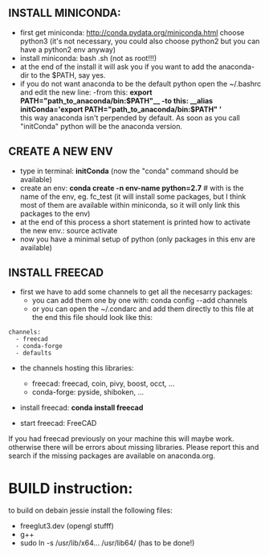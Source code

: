 ## INSTALL MINICONDA:

- first get miniconda: http://conda.pydata.org/miniconda.html choose python3 (it's not necessary, you could also choose python2 but you can have a python2 env anyway)
- install miniconda: bash <miniconda-file>.sh (not as root!!!)
- at the end of the install it will ask you if you want to add the anaconda-dir to the $PATH, say yes.
- if you do not want anaconda to be the default python open the ~/.bashrc and edit the new line:
    -from this: __export PATH="path_to_anaconda/bin:$PATH"__
    -to this: __alias initConda='export PATH="path_to_anaconda/bin:$PATH" '__   
    this way anaconda isn't perpended by default. As soon as you call "initConda" python will be the anaconda version.

## CREATE A NEW ENV

- type in terminal: __initConda__ (now the "conda" command should be available)
- create an env: __conda create -n env-name python=2.7__ # with <env-name> is the name of the env, eg. fc_test
    (it will install some packages, but I think most of them are available within miniconda, so it will only link this packages to the env)
- at the end of this process a short statement is printed how to activate the new env.: source activate <env-name>
- now you have a minimal setup of python (only packages in this env are available)


## INSTALL FREECAD

- first we have to add some channels to get all the necesarry packages:
  - you can add them one by one with: conda config --add channels <name>
  - or you can open the ~/.condarc and add them directly to this file
at the end this file should look like this:

```
channels:
  - freecad
  - conda-forge
  - defaults
```

 - the channels hosting this libraries:
    - freecad: freecad, coin, pivy, boost, occt, ...
    - conda-forge: pyside, shiboken, ...

- install freecad: __conda install freecad__
- start freecad: FreeCAD

If you had freecad previously on your machine this will maybe work. otherwise there will be errors about missing libraries. Please report this and search if the missing packages are available on anaconda.org.


# BUILD instruction:
to build on debain jessie install the following files:
- freeglut3.dev (opengl stufff)
- g++
- sudo ln -s /usr/lib/x64... /usr/lib64/ (has to be done!)
